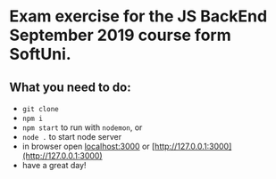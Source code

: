 # Exam exercise for the JS BackEnd September 2019 course form SoftUni.

## What you need to do:
- ```git clone```
- ```npm i```
- ```npm start``` to run with ```nodemon```, or
- ```node .``` to start node server
- in browser open [localhost:3000](localhost:3000) or [http://127.0.0.1:3000](http://127.0.0.1:3000)
- have a great day!